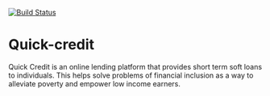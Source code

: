 [![Build Status](https://travis-ci.org/kodek-sleuth/Quick-credit.svg?branch=master)](https://travis-ci.org/kodek-sleuth/Quick-credit)

# Quick-credit
Quick Credit is an online lending platform that provides short term soft loans to individuals. This helps solve problems of financial inclusion as a way to alleviate poverty and empower low income earners.
